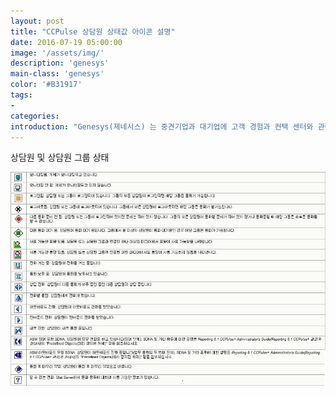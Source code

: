 ```yaml
---
layout: post
title: "CCPulse 상담원 상태값 아이콘 설명"
date: 2016-07-19 05:00:00
image: '/assets/img/'
description: 'genesys'
main-class: 'genesys'
color: '#B31917'
tags:
- 
categories:
introduction: "Genesys(제네시스) 는 중견기업과 대기업에 고객 경험과 컨택 센터와 관련된 기술를 판매하는 회사이며 클라우드 기반 및 on-premises소프트웨어를 모두 제공한다"
---
```


상담원 및 상담원 그룹 상태

![Imagem em um ipad](/assets/img/genesys/ccp1.jpg)



